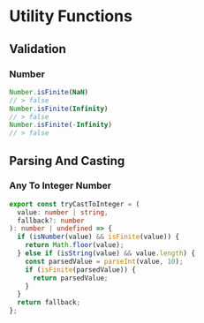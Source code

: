 # Utility Functions

## Validation
### Number
```js
Number.isFinite(NaN)
// > false
Number.isFinite(Infinity)
// > false
Number.isFinite(-Infinity)
// > false
```

## Parsing And Casting
### Any To Integer Number
```ts
export const tryCastToInteger = (
  value: number | string,
  fallback?: number
): number | undefined => {
  if (isNumber(value) && isFinite(value)) {
    return Math.floor(value);
  } else if (isString(value) && value.length) {
    const parsedValue = parseInt(value, 10);
    if (isFinite(parsedValue)) {
      return parsedValue;
    }
  }
  return fallback;
};
```
